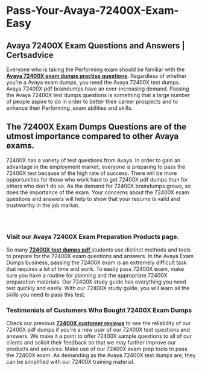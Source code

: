 # Pass-Your-Avaya-72400X-Exam-Easy
<h2><strong>Avaya 72400X Exam Questions and Answers | Certsadvice</strong></h2> <p>Everyone who is taking the Performing exam should be familiar with the <a href="http://www.certsadvice.com/avaya/72400x-practice-questions"><strong>Avaya 72400X exam dumps practise questions</strong></a>. Regardless of whether you&#39;re a Avaya exam dumps, you need the Avaya 72400X test dumps. Avaya 72400X pdf braindumps have an ever-increasing demand. Passing the Avaya 72400X test dumps questions is something that a large number of people aspire to do in order to better their career prospects and to enhance their Performing ,exam abilities and skills.</p> <h2><strong>The 72400X Exam Dumps Questions are of the utmost importance compared to other Avaya exams.</strong></h2> <p>72400X has a variety of test questions from Avaya. In order to gain an advantage in the employment market, everyone is preparing to pass the 72400X test because of the high rate of success. There will be more opportunities for those who work hard to get 72400X pdf dumps than for others who don&#39;t do so. As the demand for 72400X braindumps grows, so does the importance of the exam. Your concerns about the 72400X exam questions and answers will help to show that your resume is valid and trustworthy in the job market.</p> <p><a href="http://www.certsadvice.com/avaya/72400x-practice-questions" style="display: block; padding: 1em 0; text-align: center; "><img alt="" src="https://1.bp.blogspot.com/-RUOr8Wn-CRk/YUYAxC8kcHI/AAAAAAAAAnw/F7BbdI3tw8QDj5z8iX0vQAioQzKiUxduwCLcBGAsYHQ/s0/unnamed.jpg" /></a></p> <h3><strong>Visit our Avaya 72400X Exam Preparation Products page.</strong></h3> <p>So many <a href="http://www.certsadvice.com/avaya/72400x-practice-questions"><strong>72400X test dumps pdf </strong></a>students use distinct methods and tools to prepare for the 72400X exam questions and answers. In the Avaya Exam Dumps business, passing the 72400X exam is an extremely difficult task that requires a lot of time and work. To easily pass 72400X exam, make sure you have a routine for planning and the appropriate 72400X preparation materials. Our 72400X study guide has everything you need test quickly and easily. With our 72400X study guide, you will learn all the skills you need to pass this test.</p> <h3><strong>Testimonials of Customers Who Bought 72400X Exam Dumps</strong></h3> <p>Check our previous <a href="http://www.certsadvice.com/avaya/72400x-practice-questions"><strong>72400X customer reviews</strong></a> to see the reliability of our 72400X pdf dumps if you&#39;re a new user of our 72400X test questions and answers. We make it a point to offer 72400X sample questions to all of our clients and solicit their feedback so that we may further improve our products and services. Make use of our 72400X exam prep tools to pass the 72400X exam. As demanding as the Avaya 72400X test dumps are, they can be simplified with our 72400X training material.</p>
